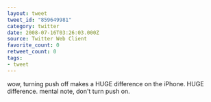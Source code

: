 ```yaml
---
layout: tweet
tweet_id: "859649981"
category: twitter
date: 2008-07-16T03:26:03.000Z
source: Twitter Web Client
favorite_count: 0
retweet_count: 0
tags:
- tweet
---
```


wow, turning push off makes a HUGE difference on the iPhone.  HUGE difference.  mental note, don't turn push on.
